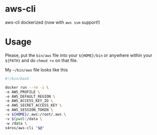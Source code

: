 # aws-cli

aws-cli dockerized (now with `aws ssm` support!)

# Usage

Please, put the `bin/aws` file into your `${HOME}/bin` or anywhere within your `${PATH}` and do `chmod +x` on that file.

My `~/bin/aws` file looks like this

```bash
#!/bin/bash

docker run --rm -i \
-e AWS_PROFILE \
-e AWS_DEFAULT_REGION \
-e AWS_ACCESS_KEY_ID \
-e AWS_SECRET_ACCESS_KEY \
-e AWS_SESSION_TOKEN \
-v ${HOME}/.aws:/root/.aws \
-v $(pwd):/data \
-w /data \
s4ros/aws-cli "$@"
```
